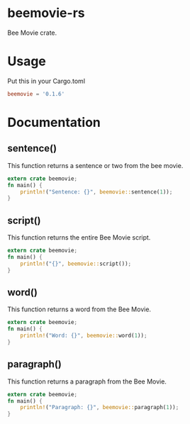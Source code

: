 # beemovie-rs
Bee Movie crate.
# Usage
Put this in your Cargo.toml
```toml
beemovie = '0.1.6'
```
# Documentation
## sentence()
This function returns a sentence or two from the bee movie.
```rust
extern crate beemovie;
fn main() {
    println!("Sentence: {}", beemovie::sentence(1));
}
```
## script()
This function returns the entire Bee Movie script.
```rust
extern crate beemovie;
fn main() {
    println!("{}", beemovie::script());
}
```
## word()
This function returns a word from the Bee Movie.
```rust
extern crate beemovie;
fn main() {
    println!("Word: {}", beemovie::word(1));
}
```
## paragraph()
This function returns a paragraph from the Bee Movie.
```rust
extern crate beemovie;
fn main() {
    println!("Paragraph: {}", beemovie::paragraph(1));
}
```